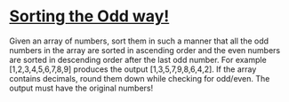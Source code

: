 # [Sorting the Odd way!](https://www.codewars.com/kata/sorting-the-odd-way "https://www.codewars.com/kata/57fb79784e2d0639c9000066")

Given an array of numbers, sort them in such a manner that all the odd numbers in the array are sorted in ascending order and the even numbers are sorted in descending order after the last odd number. For example
[1,2,3,4,5,6,7,8,9] produces the output [1,3,5,7,9,8,6,4,2]. If the array contains decimals, round them down while checking for odd/even. The output must have the original numbers!